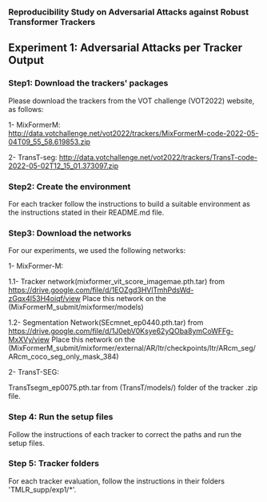 ### Reproducibility Study on Adversarial Attacks against Robust Transformer Trackers
## Experiment 1: Adversarial Attacks per Tracker Output


### Step1: Download the trackers' packages
Please download the trackers from the VOT challenge (VOT2022) website, as follows:

1- MixFormerM: http://data.votchallenge.net/vot2022/trackers/MixFormerM-code-2022-05-04T09_55_58.619853.zip

2- TransT-seg: http://data.votchallenge.net/vot2022/trackers/TransT-code-2022-05-02T12_15_01.373097.zip

### Step2: Create the environment
For each tracker follow the instructions to build a suitable environment as the instructions stated in their README.md file. 

### Step3: Download the networks 
For our experiments, we used the following networks:

1- MixFormer-M: 

1.1- Tracker network(mixformer_vit_score_imagemae.pth.tar) from https://drive.google.com/file/d/1EOZgd3HVlTmhPdsWd-zGqx4I53H4oiqf/view 
Place this network on the (MixFormerM_submit/mixformer/models)

1.2- Segmentation Network(SEcmnet_ep0440.pth.tar) from https://drive.google.com/file/d/1J0ebV0Ksye62yQOba8ymCoWFFg-MxXVy/view
Place this network on the (MixFormerM_submit/mixformer/external/AR/ltr/checkpoints/ltr/ARcm_seg/ARcm_coco_seg_only_mask_384)

2- TransT-SEG:

TransTsegm_ep0075.pth.tar from (TransT/models/) folder of the tracker .zip file. 

### Step 4: Run the setup files 
Follow the instructions of each tracker to correct the paths and run the setup files. 

### Step 5: Tracker folders

For each tracker evaluation, follow the instructions in their folders 'TMLR_supp/exp1/*'.
